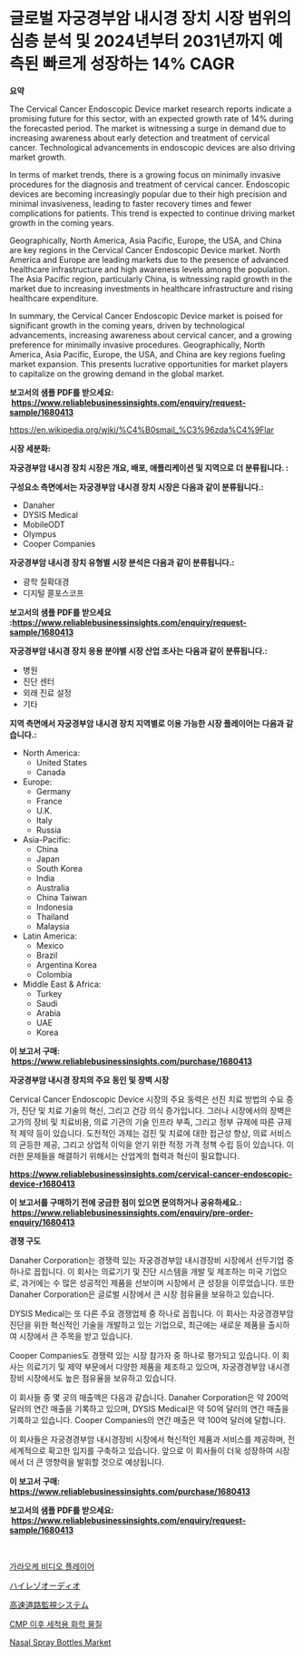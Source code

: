 <p><h1>글로벌 자궁경부암 내시경 장치 시장 범위의 심층 분석 및 2024년부터 2031년까지 예측된 빠르게 성장하는 14% CAGR</h1></p><p><strong>요약</strong></p>
<p><p>The Cervical Cancer Endoscopic Device market research reports indicate a promising future for this sector, with an expected growth rate of 14% during the forecasted period. The market is witnessing a surge in demand due to increasing awareness about early detection and treatment of cervical cancer. Technological advancements in endoscopic devices are also driving market growth.</p><p>In terms of market trends, there is a growing focus on minimally invasive procedures for the diagnosis and treatment of cervical cancer. Endoscopic devices are becoming increasingly popular due to their high precision and minimal invasiveness, leading to faster recovery times and fewer complications for patients. This trend is expected to continue driving market growth in the coming years.</p><p>Geographically, North America, Asia Pacific, Europe, the USA, and China are key regions in the Cervical Cancer Endoscopic Device market. North America and Europe are leading markets due to the presence of advanced healthcare infrastructure and high awareness levels among the population. The Asia Pacific region, particularly China, is witnessing rapid growth in the market due to increasing investments in healthcare infrastructure and rising healthcare expenditure.</p><p>In summary, the Cervical Cancer Endoscopic Device market is poised for significant growth in the coming years, driven by technological advancements, increasing awareness about cervical cancer, and a growing preference for minimally invasive procedures. Geographically, North America, Asia Pacific, Europe, the USA, and China are key regions fueling market expansion. This presents lucrative opportunities for market players to capitalize on the growing demand in the global market.</p></p>
<p><strong>보고서의 샘플 PDF를 받으세요: &nbsp;<a href="https://www.reliablebusinessinsights.com/enquiry/request-sample/1680413">https://www.reliablebusinessinsights.com/enquiry/request-sample/1680413</a></strong></p>
<p><a href="https://en.wikipedia.org/wiki/%C4%B0smail_%C3%96zda%C4%9Flar">https://en.wikipedia.org/wiki/%C4%B0smail_%C3%96zda%C4%9Flar</a></p>
<p><strong>시장 세분화:</strong></p>
<p><strong> 자궁경부암 내시경 장치 시장은 개요, 배포, 애플리케이션 및 지역으로 더 분류됩니다. :</strong></p>
<p><strong>구성요소 측면에서는 자궁경부암 내시경 장치 시장은 다음과 같이 분류됩니다.:</strong></p>
<p><ul><li>Danaher</li><li>DYSIS Medical</li><li>MobileODT</li><li>Olympus</li><li>Cooper Companies</li></ul></p>
<p><strong> 자궁경부암 내시경 장치 유형별 시장 분석은 다음과 같이 분류됩니다.:</strong></p>
<p><ul><li>광학 질확대경</li><li>디지털 콜포스코프</li></ul></p>
<p><strong>보고서의 샘플 PDF를 받으세요 :<a href="https://www.reliablebusinessinsights.com/enquiry/request-sample/1680413">https://www.reliablebusinessinsights.com/enquiry/request-sample/1680413</a></strong></p>
<p><strong> 자궁경부암 내시경 장치 응용 분야별 시장 산업 조사는 다음과 같이 분류됩니다.:</strong></p>
<p><ul><li>병원</li><li>진단 센터</li><li>외래 진료 설정</li><li>기타</li></ul></p>
<p><strong>지역 측면에서 자궁경부암 내시경 장치 지역별로 이용 가능한 시장 플레이어는 다음과 같습니다.:</strong></p>
<p><ul>
    <li>
        North America:
        <ul>
            <li>United States</li>
            <li>Canada</li>
        </ul>
    </li>
    <li>
        Europe:
        <ul>
            <li>Germany</li>
            <li>France</li>
            <li>U.K.</li>
            <li>Italy</li>
            <li>Russia</li>
        </ul>
    </li>
    <li>
        Asia-Pacific:
        <ul>
            <li>China</li>
            <li>Japan</li>
            <li>South Korea</li>
            <li>India</li>
            <li>Australia</li>
            <li>China Taiwan</li>
            <li>Indonesia</li>
            <li>Thailand</li>
            <li>Malaysia</li>
        </ul>
    </li>
    <li>
        Latin America:
        <ul>
            <li>Mexico</li>
            <li>Brazil</li>
            <li>Argentina Korea</li>
            <li>Colombia</li>
        </ul>
    </li>
    <li>
        Middle East & Africa:
        <ul>
            <li>Turkey</li>
            <li>Saudi</li>
            <li>Arabia</li>
            <li>UAE</li>
            <li>Korea</li>
        </ul>
    </li>
    </ul></p>
<p><strong>이 보고서 구매: &nbsp;<a href="https://www.reliablebusinessinsights.com/purchase/1680413">https://www.reliablebusinessinsights.com/purchase/1680413</a></strong></p>
<p><strong>자궁경부암 내시경 장치의 주요 동인 및 장벽 시장</strong></p>
<p><p>Cervical Cancer Endoscopic Device 시장의 주요 동력은 선진 치료 방법의 수요 증가, 진단 및 치료 기술의 혁신, 그리고 건강 의식 증가입니다. 그러나 시장에서의 장벽은 고가의 장비 및 치료비용, 의료 기관의 기술 인프라 부족, 그리고 정부 규제에 따른 규제적 제약 등이 있습니다. 도전적인 과제는 검진 및 치료에 대한 접근성 향상, 의료 서비스의 균등한 제공, 그리고 상업적 이익을 얻기 위한 적정 가격 정책 수립 등이 있습니다. 이러한 문제들을 해결하기 위해서는 산업계의 협력과 혁신이 필요합니다.</p></p>
<p><strong><a href="https://www.reliablebusinessinsights.com/cervical-cancer-endoscopic-device-r1680413">https://www.reliablebusinessinsights.com/cervical-cancer-endoscopic-device-r1680413</a></strong></p>
<p><strong>이 보고서를 구매하기 전에 궁금한 점이 있으면 문의하거나 공유하세요.: &nbsp;<a href="https://www.reliablebusinessinsights.com/enquiry/pre-order-enquiry/1680413">https://www.reliablebusinessinsights.com/enquiry/pre-order-enquiry/1680413</a></strong></p>
<p><strong>경쟁 구도</strong></p>
<p><p>Danaher Corporation는 경쟁력 있는 자궁경경부암 내시경장비 시장에서 선두기업 중 하나로 꼽힙니다. 이 회사는 의료기기 및 진단 시스템을 개발 및 제조하는 미국 기업으로, 과거에는 수 많은 성공적인 제품을 선보이며 시장에서 큰 성장을 이루었습니다. 또한 Danaher Corporation은 글로벌 시장에서 큰 시장 점유율을 보유하고 있습니다.</p><p>DYSIS Medical는 또 다른 주요 경쟁업체 중 하나로 꼽힙니다. 이 회사는 자궁경경부암 진단을 위한 혁신적인 기술을 개발하고 있는 기업으로, 최근에는 새로운 제품을 출시하여 시장에서 큰 주목을 받고 있습니다.</p><p>Cooper Companies도 경쟁력 있는 시장 참가자 중 하나로 평가되고 있습니다. 이 회사는 의료기기 및 제약 부문에서 다양한 제품을 제조하고 있으며, 자궁경경부암 내시경장비 시장에서도 높은 점유율을 보유하고 있습니다.</p><p>이 회사들 중 몇 곳의 매출액은 다음과 같습니다. Danaher Corporation은 약 200억 달러의 연간 매출을 기록하고 있으며, DYSIS Medical은 약 50억 달러의 연간 매출을 기록하고 있습니다. Cooper Companies의 연간 매출은 약 100억 달러에 달합니다.</p><p>이 회사들은 자궁경경부암 내시경장비 시장에서 혁신적인 제품과 서비스를 제공하며, 전 세계적으로 확고한 입지를 구축하고 있습니다. 앞으로 이 회사들이 더욱 성장하여 시장에서 더 큰 영향력을 발휘할 것으로 예상됩니다.</p></p>
<p><strong>이 보고서 구매: &nbsp; <a href="https://www.reliablebusinessinsights.com/purchase/1680413">https://www.reliablebusinessinsights.com/purchase/1680413</a></strong></p>
<p><strong>보고서의 샘플 PDF를 받으세요: &nbsp;<a href="https://www.reliablebusinessinsights.com/enquiry/request-sample/1680413">https://www.reliablebusinessinsights.com/enquiry/request-sample/1680413</a></strong><strong></strong></p>
<p>&nbsp;</p>
<p><p><a href="https://github.com/langcat852024/Market-Research-Report-List-1/blob/main/3470666149006.md">가라오케 비디오 플레이어</a></p><p><a href="https://github.com/hilmi-2a/Market-Research-Report-List-2/blob/main/3546057141136.md">ハイレゾオーディオ</a></p><p><a href="https://medium.com/@bonniehoppe1/%E9%AB%98%E9%80%9F%E9%81%93%E8%B7%AF%E7%9B%A3%E8%A6%96%E3%82%B7%E3%82%B9%E3%83%86%E3%83%A0%E5%B8%82%E5%A0%B4%E3%81%AE%E5%B1%95%E6%9C%9B%E3%81%A82024%E5%B9%B4%E3%81%8B%E3%82%892031%E5%B9%B4%E3%81%BE%E3%81%A7%E3%81%AE%E4%BA%88%E6%B8%AC-7f1200ab65eb">高速道路監視システム</a></p><p><a href="https://medium.com/@dessierohan2023/%ED%8F%AC%EC%8A%A4%ED%8A%B8-cmp-%ED%81%B4%EB%A6%AC%EB%8B%9D-%ED%99%94%ED%95%99%EC%A0%9C%ED%92%88-%EC%8B%9C%EC%9E%A5-%EA%B9%8A%EC%9D%B4-%ED%8C%8C%EA%B3%A0%EB%93%A4%EA%B8%B0-%EB%8F%99%ED%96%A5-%EC%8B%9C%EC%9E%A5-%EC%84%B8%EB%B6%84%ED%99%94-%EB%B0%8F-%EA%B2%BD%EC%9F%81-%EB%B6%84%EC%84%9D-0de0ede5b112">CMP 이후 세척용 화학 물질</a></p><p><a href="https://github.com/nafiafirdania/Market-Research-Report-List-1/blob/main/nasal-spray-bottles-market.md">Nasal Spray Bottles Market</a></p></p>